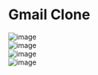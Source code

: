 

# Gmail Clone




![image](https://drive.google.com/uc?export=view&id=11ZhY0Q3QAvwS6iu9hdWuGF97yQ4NjLky)
<br />
![image](https://drive.google.com/uc?export=view&id=1VI7Ky3zeLm4kVwju0yCAM9onO8YoMyta)
<br />
![image](https://drive.google.com/uc?export=view&id=1O5qW8eyjpqV_QDS8b4iYpeQGeRi0LYwL)
<br />
![image](https://drive.google.com/uc?export=view&id=1XpTZidMHx-vRZHJ4u_x24nts82TMWPNW)
<br />
